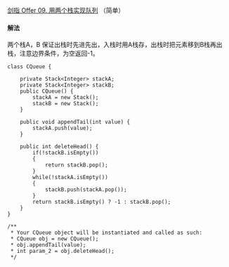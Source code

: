 [剑指 Offer 09. 用两个栈实现队列](https://leetcode-cn.com/problems/yong-liang-ge-zhan-shi-xian-dui-lie-lcof/) （简单）

#### 解法

两个栈A，B
保证出栈时先进先出，入栈时用A栈存，出栈时把元素移到B栈再出栈，注意边界条件，为空返回-1。

```
class CQueue {

    private Stack<Integer> stackA;
    private Stack<Integer> stackB;
    public CQueue() {
        stackA = new Stack();
        stackB = new Stack();
    }
    
    public void appendTail(int value) {
        stackA.push(value);
    }
    
    public int deleteHead() {
        if(!stackB.isEmpty())
        {
            return stackB.pop();
        }
        while(!stackA.isEmpty())
        {
            stackB.push(stackA.pop());
        }
        return stackB.isEmpty() ? -1 : stackB.pop();
    }
}

/**
 * Your CQueue object will be instantiated and called as such:
 * CQueue obj = new CQueue();
 * obj.appendTail(value);
 * int param_2 = obj.deleteHead();
 */
 ```
